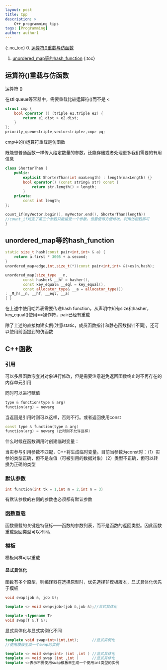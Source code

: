 ```yaml
---
layout: post
title: Cpp
description: >
    C++ programming tips
tags: [Programming]
author: author1
---
```


{:.no_toc}
0. [运算符()重载与仿函数](#运算符()重载与仿函数)
1. [unordered_map等的hash_function](#unordered_map等的hash_function)
{:toc}

## 运算符()重载与仿函数

运算符 ()

在stl queue等容器中，需要重载比较运算符()而不是 <

```c++
struct cmp {
    bool operator () (triple e1,triple e2) {
        return e1.dist > e2.dist;
    }
};
priority_queue<triple,vector<triple>,cmp> pq;
```

cmp中的()运算符重载是仿函数

既能想普通函数一样传入给定数量的参数，还能存储或者处理更多我们需要的有用信息

```c++
class ShorterThan {
    public:
        explicit ShorterThan(int maxLength) : length(maxLength) {}
        bool operator() (const string& str) const {
            return str.length() < length;
        }
    private:
        const int length;
};

count_if(myVector.begin(), myVector.end(), ShorterThan(length))
//count_if规定了第三个参数只能接受一个参数，但要使得方便修改，利用仿函数即可
}
```

## unordered_map等的hash_function

```C++
static size_t hash(const pair<int,int> & a) {
    return a.first * 3005 + a.second;
}
unordered_map<edge,int,size_t(*)(const pair<int,int> &)>es(n,hash);

unordered_map(size_type __n,
        const hasher& __hf = hasher(),
        const key_equal& __eql = key_equal(),
        const allocator_type& __a = allocator_type())
: _M_h(__n, __hf, __eql, __a)
{ }
```

在上述中使用哈希表需要传递hash function，从声明中知有size和hasher，key_equal()使用==操作符，pair已经有重载

除了上述的直接构建实例(注意static，成员函数指针和静态函数指针不同)，还可以使用前面提到的仿函数

## C++函数

### 引用

可以多层函数嵌套对对象进行修改，但是需要注意避免返回函数终止时不再存在的内存单元引用

同时可以进行赋值

```C++
type & function(type & arg)
function(arg) = newarg
```

当返回是引用时则可以这样，否则不行。或者返回使用const

```C++
const type & function(type & arg)
function(arg) = newarg (此时则不允许这样)
```

什么时候在函数调用时创建临时变量：

当实参与引用参数不匹配，C++将生成临时变量。目前当参数为const时：（1）实参的类型正确，但不是左值（可被引用的数据对象）（2）类型不正确，但可以转换为正确的类型

### 默认参数

```C++
int function(int tk = 1,int m = 2,int n = 3)
```

有默认参数的右侧的参数也必须都有默认参数

### 函数重载

函数重载的关键是特征标——函数的参数列表，而不是函数的返回类型。因此函数重载返回类型可以不同。

### 模板

模板同样可以重载

#### 显式具体化

函数有多个原型，则编译器在选择原型时，优先选择非模板版本，显式具体化优先于模板

```C++
void swap(job &, job &);

template <> void swap<job>(job &,job &);//显式具体化

template <typename T>
void swap(T &,T &);
```

显式具体化与显式实例化不同

```C++
template void swap<int>(int,int);      //显式实例化
//使用模板生成一个swap的实例

template <> void swap<int> (int ,int ) //显式具体化
template <> void swap (int ,int )      //显式具体化
template <>表示不要使用swap模板来生成一个使用int类型的实例
```

